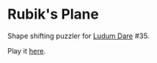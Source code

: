 Rubik's Plane
=============

Shape shifting puzzler for [Ludum Dare][ld] #35.

Play it [here](entry).

[ld]: http://ludumdare.com
[entry]: http://ludumdare.com/compo/ludum-dare-35/?action=preview&uid=19466
